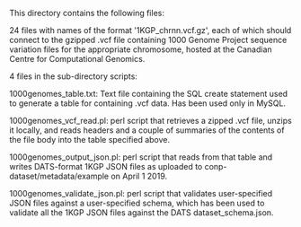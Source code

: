 This directory contains the following files:

24 files with names of the format '1KGP_chrnn.vcf.gz', each of which should connect to the gzipped .vcf file containing 1000 Genome Project sequence variation files for the appropriate chromosome, hosted at the Canadian Centre for Computational Genomics.

4 files in the sub-directory scripts:

1000genomes_table.txt: Text file containing the SQL create statement used to generate a table for containing .vcf data. Has been used only in MySQL.

1000genomes_vcf_read.pl: perl script that retrieves a zipped .vcf file, unzips it locally, and reads headers and a couple of summaries of the contents of the file body into the table specified above.

1000genomes_output_json.pl: perl script that reads from that table and writes DATS-format 1KGP JSON files as uploaded to conp-dataset/metadata/example on April 1 2019.

1000genomes_validate_json.pl: perl script that validates user-specified JSON files against a user-specified schema, which has been used to validate all the 1KGP JSON files against the DATS dataset_schema.json.



